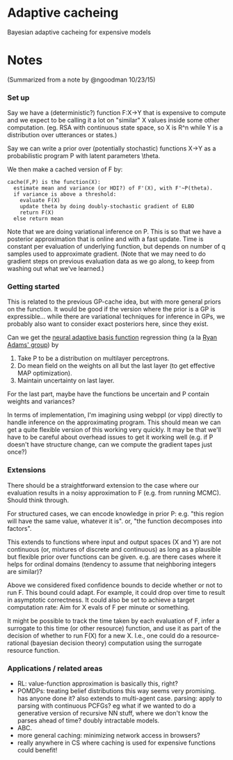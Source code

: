 # Adaptive cacheing
Bayesian adaptive cacheing for expensive models

# Notes
(Summarized from a note by @ngoodman 10/23/15)

### Set up

Say we have a (deterministic?) function F:X->Y that is expensive to compute and we expect to be calling it a lot on "similar" X values inside some other computation. (eg. RSA with continuous state space, so X is R^n while Y is a distribution over utterances or states.) 

Say we can write a prior over (potentially stochastic) functions X->Y as a probabilistic program P with latent parameters \theta.

We then make a cached version of F by:

```
cache(F,P) is the function(X):
  estimate mean and variance (or HDI?) of F'(X), with F'~P(theta).
  if variance is above a threshold:
    evaluate F(X)
    update theta by doing doubly-stochastic gradient of ELBO
    return F(X)
  else return mean
```

Note that we are doing variational inference on P. This is so that we have a posterior approximation that is online and with a fast update. Time is constant per evaluation of underlying function, but depends on number of q samples used to approximate gradient. (Note that we may need to do gradient steps on previous evaluation data as we go along, to keep from washing out what we've learned.)

### Getting started

This is related to the previous GP-cache idea, but with more general priors on the function. It would be good if the version where the prior is a GP is expressible... while there are variational techniques for inference in GPs, we probably also want to consider exact posteriors here, since they exist. 

Can we get the [neural adaptive basis function](http://arxiv.org/abs/1502.05700) regression thing (a la [Ryan Adams' group](http://hips.seas.harvard.edu)) by 

1. Take P to be a distribution on multilayer perceptrons.
2. Do mean field on the weights on all but the last layer (to get effective MAP optimization).
3. Maintain uncertainty on last layer. 

For the last part, maybe have the functions be uncertain and P contain weights and variances?

In terms of implementation, I'm imagining using webppl (or vipp) directly to handle inference on the approximating program. This should mean we can get a quite flexible version of this working very quickly. It may be that we'll have to be careful about overhead issues to get it working well (e.g. if P doesn't have structure change, can we compute the gradient tapes just once?)

### Extensions

There should be a straightforward extension to the case where our evaluation results in a noisy approximation to F (e.g. from running MCMC). Should think through.

For structured cases, we can encode knowledge in prior P: e.g. "this region will have the same value, whatever it is". or, "the function decomposes into factors".

This extends to functions where input and output spaces (X and Y) are not continuous (or, mixtures of discrete and continuous) as long as a plausible but flexible prior over functions can be given. e.g. are there cases where it helps for ordinal domains (tendency to assume that neighboring integers are similar)?

Above we considered fixed confidence bounds to decide whether or not to run F. This bound could adapt. For example, it could drop over time to result in asymptotic correctness. It could also be set to achieve a target computation rate: Aim for X evals of F per minute or something.

It might be possible to track the time taken by each evaluation of F, infer a surrogate to this time (or other resource) function, and use it as part of the decision of whether to run F(X) for a new X. I.e., one could do a resource-rational (bayesian decision theory) computation using the surrogate resource function.


### Applications / related areas

+ RL: value-function approximation is basically this, right?
+ POMDPs: treating belief distributions this way seems very promising. has anyone done it? also extends to multi-agent case.
parsing: apply to parsing with continuous PCFGs? eg what if we wanted to do a generative version of recursive NN stuff, where we don't know the parses ahead of time?
doubly intractable models.
+ ABC.
+ more general caching: minimizing network access in browsers?
+ really anywhere in CS where caching is used for expensive functions could benefit!
